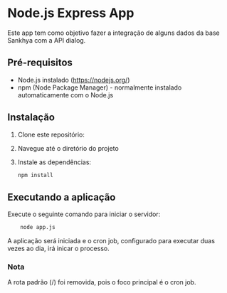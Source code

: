 # Node.js Express App

Este app tem como objetivo fazer a integração de alguns dados da base Sankhya com a API dialog. 

## Pré-requisitos

- Node.js instalado (https://nodejs.org/)
- npm (Node Package Manager) - normalmente instalado automaticamente com o Node.js

## Instalação

1. Clone este repositório:

2. Navegue até o diretório do projeto

3. Instale as dependências:
    ```bash
    npm install
    ```
## Executando a aplicação

Execute o seguinte comando para iniciar o servidor:

```bash
    node app.js
```

A aplicação será iniciada e o cron job, configurado para executar duas vezes ao dia, irá inicar o processo.

### Nota
A rota padrão (/) foi removida, pois o foco principal é o cron job.